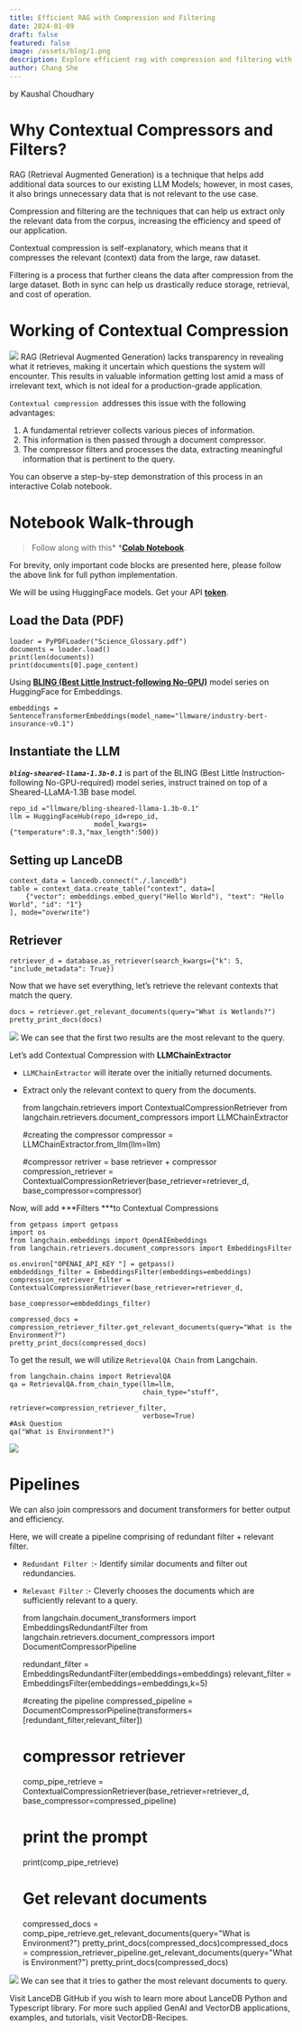 ```yaml
---
title: Efficient RAG with Compression and Filtering
date: 2024-01-09
draft: false
featured: false
image: /assets/blog/1.png
description: Explore efficient rag with compression and filtering with practical insights and expert guidance from the LanceDB team.
author: Chang She
---
```

by Kaushal Choudhary

# Why Contextual Compressors and Filters?

RAG (Retrieval Augmented Generation) is a technique that helps add additional data sources to our existing LLM Models; however, in most cases, it also brings unnecessary data that is not relevant to the use case.

Compression and filtering are the techniques that can help us extract only the relevant data from the corpus, increasing the efficiency and speed of our application.

Contextual compression is self-explanatory, which means that it compresses the relevant (context) data from the large, raw dataset.

Filtering is a process that further cleans the data after compression from the large dataset. Both in sync can help us drastically reduce storage, retrieval, and cost of operation.

# Working of Contextual Compression
![](https://miro.medium.com/v2/resize:fit:770/1*WZToanVYGWBLlaI00seH4A.png)
RAG (Retrieval Augmented Generation) lacks transparency in revealing what it retrieves, making it uncertain which questions the system will encounter. This results in valuable information getting lost amid a mass of irrelevant text, which is not ideal for a production-grade application.

`Contextual compression `addresses this issue with the following advantages:

1. A fundamental retriever collects various pieces of information.
2. This information is then passed through a document compressor.
3. The compressor filters and processes the data, extracting meaningful information that is pertinent to the query.

You can observe a step-by-step demonstration of this process in an interactive Colab notebook.

# Notebook Walk-through

> Follow along with this* *[**Colab Notebook**](https://colab.research.google.com/github/lancedb/vectordb-recipes/blob/main/examples/Contextual-Compression-with-RAG/main.ipynb).

For brevity, only important code blocks are presented here, please follow the above link for full python implementation.

We will be using HuggingFace models. Get your API [**token**](https://huggingface.co/settings/tokens).

## Load the Data (PDF)

    loader = PyPDFLoader("Science_Glossary.pdf")
    documents = loader.load()
    print(len(documents))
    print(documents[0].page_content)

Using [**BLING (Best Little Instruct-following No-GPU)**](https://huggingface.co/llmware) model series on HuggingFace for Embeddings.

    embeddings = SentenceTransformerEmbeddings(model_name="llmware/industry-bert-insurance-v0.1")

## Instantiate the LLM

***`bling-sheared-llama-1.3b-0.1`*** is part of the BLING (Best Little Instruction-following No-GPU-required) model series, instruct trained on top of a Sheared-LLaMA-1.3B base model.

    repo_id ="llmware/bling-sheared-llama-1.3b-0.1"
    llm = HuggingFaceHub(repo_id=repo_id,
                         model_kwargs={"temperature":0.3,"max_length":500})

## Setting up LanceDB

    context_data = lancedb.connect("./.lancedb")
    table = context_data.create_table("context", data=[
        {"vector": embeddings.embed_query("Hello World"), "text": "Hello World", "id": "1"}
    ], mode="overwrite")

## Retriever

    retriever_d = database.as_retriever(search_kwargs={"k": 5, "include_metadata": True})

Now that we have set everything, let’s retrieve the relevant contexts that match the query.

    docs = retriever.get_relevant_documents(query="What is Wetlands?")
    pretty_print_docs(docs)

![](https://miro.medium.com/v2/resize:fit:770/1*mw-3Vvk7wplgsFVp7b68rQ.png)
We can see that the first two results are the most relevant to the query.

Let’s add Contextual Compression with **LLMChainExtractor**

- `LLMChainExtractor` will iterate over the initially returned documents.
- Extract only the relevant context to query from the documents.

    from langchain.retrievers import ContextualCompressionRetriever
    from langchain.retrievers.document_compressors import LLMChainExtractor
    
    #creating the compressor
    compressor = LLMChainExtractor.from_llm(llm=llm)
    
    #compressor retriver = base retriever + compressor
    compression_retriever = ContextualCompressionRetriever(base_retriever=retriever_d,
                                                           base_compressor=compressor)
    

Now, will add ***Filters ***to Contextual Compressions

    from getpass import getpass
    import os
    from langchain.embeddings import OpenAIEmbeddings
    from langchain.retrievers.document_compressors import EmbeddingsFilter
    
    os.environ["OPENAI_API_KEY "] = getpass()
    embdeddings_filter = EmbeddingsFilter(embeddings=embeddings)
    compression_retriever_filter = ContextualCompressionRetriever(base_retriever=retriever_d,
                                                           base_compressor=embdeddings_filter)
    
    compressed_docs = compression_retriever_filter.get_relevant_documents(query="What is the Environment?")
    pretty_print_docs(compressed_docs)

To get the result, we will utilize `RetrievalQA Chain` from Langchain.

    from langchain.chains import RetrievalQA
    qa = RetrievalQA.from_chain_type(llm=llm,
                                     chain_type="stuff",
                                     retriever=compression_retriever_filter,
                                     verbose=True)
    #Ask Question
    qa("What is Environment?")

![](https://miro.medium.com/v2/resize:fit:644/1*D7rXwGlKsdelh5NlYrlt6w.png)
# Pipelines

We can also join compressors and document transformers for better output and efficiency.

Here, we will create a pipeline comprising of redundant filter + relevant filter.

- `Redundant Filter `:- Identify similar documents and filter out redundancies.
- `Relevant Filter` :- Cleverly chooses the documents which are sufficiently relevant to a query.

    from langchain.document_transformers import EmbeddingsRedundantFilter
    from langchain.retrievers.document_compressors import DocumentCompressorPipeline
    
    redundant_filter = EmbeddingsRedundantFilter(embeddings=embeddings)
    relevant_filter = EmbeddingsFilter(embeddings=embeddings,k=5)
    
    #creating the pipeline
    compressed_pipeline = DocumentCompressorPipeline(transformers=[redundant_filter,relevant_filter])
    
    # compressor retriever
    comp_pipe_retrieve = ContextualCompressionRetriever(base_retriever=retriever_d,
                                                           base_compressor=compressed_pipeline)
    
    # print the prompt
    print(comp_pipe_retrieve)
    
    # Get relevant documents
    compressed_docs = comp_pipe_retrieve.get_relevant_documents(query="What is Environment?")
    pretty_print_docs(compressed_docs)compressed_docs = compression_retriever_pipeline.get_relevant_documents(query="What is Environment?")
    pretty_print_docs(compressed_docs)

![](https://miro.medium.com/v2/resize:fit:770/1*ilN4dlfQPy-RJ-Oj2cS3Gw.png)
We can see that it tries to gather the most relevant documents to query.

Visit LanceDB GitHub if you wish to learn more about LanceDB Python and Typescript library.
For more such applied GenAI and VectorDB applications, examples, and tutorials, visit VectorDB-Recipes.
